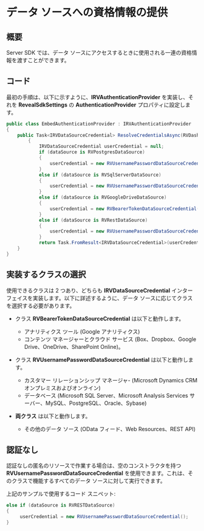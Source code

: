 # データ ソースへの資格情報の提供

## 概要

Server SDK では、データ ソースにアクセスするときに使用される一連の資格情報を渡すことができます。

## コード

最初の手順は、以下に示すように、**IRVAuthenticationProvider** を実装し、それを __RevealSdkSettings__ の __AuthenticationProvider__ プロパティに設定します。

``` csharp
public class EmbedAuthenticationProvider : IRVAuthenticationProvider
{
    public Task<IRVDataSourceCredential> ResolveCredentialsAsync(RVDashboardDataSource dataSource)
        {
            IRVDataSourceCredential userCredential = null;
            if (dataSource is RVPostgresDataSource)
            {
                userCredential = new RVUsernamePasswordDataSourceCredential("postgresuser", "password");
            }
            else if (dataSource is RVSqlServerDataSource)
            {
                userCredential = new RVUsernamePasswordDataSourceCredential("sqlserveruser", "password", "domain");
            }
            else if (dataSource is RVGoogleDriveDataSource)
            {
                userCredential = new RVBearerTokenDataSourceCredential("fhJhbUci0mJSUzi1nIiSint....", "user@company.com");
            }
            else if (dataSource is RVRestDataSource)
            {
                userCredential = new RVUsernamePasswordDataSourceCredential(); // Anonymous
            }
            return Task.FromResult<IRVDataSourceCredential>(userCredential);
    }
}
```

## 実装するクラスの選択

使用できるクラスは 2 つあり、どちらも __IRVDataSourceCredential__ インターフェイスを実装します。以下に詳述するように、データ ソースに応じてクラスを選択する必要があります。

  - クラス
    __RVBearerTokenDataSourceCredential__
    は以下と動作します。
      - アナリティクス ツール (Google アナリティクス)
      - コンテンツ マネージャーとクラウド サービス (Box、Dropbox、Google Drive、OneDrive、SharePoint Online)。

  - クラス __RVUsernamePasswordDataSourceCredential__ は以下と動作します。
      - カスタマー リレーションシップ マネージャ- (Microsoft Dynamics CRM オンプレミスおよびオンライン)
      - データベース (Microsoft SQL Server、Microsoft Analysis Services サーバー、MySQL、PostgreSQL、Oracle、Sybase)

  - **両クラス** は以下と動作します。
      - その他のデータ ソース (OData フィード、Web Resources、REST API)

## 認証なし

認証なしの匿名のリソースで作業する場合は、空のコンストラクタを持つ
__RVUsernamePasswordDataSourceCredential__ を使用できます。これは、そのクラスで機能するすべてのデータ ソースに対して実行できます。

上記のサンプルで使用するコード スニペット:

``` csharp
else if (dataSource is RVRESTDataSource)
{
     userCredential = new RVUsernamePasswordDataSourceCredential();
}
```
